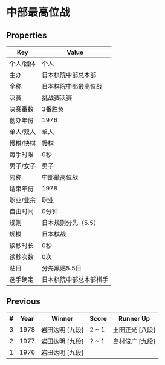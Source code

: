 # 中部最高位战

## Properties

| Key | Value |
| --- | ----- |
| 个人/团体 | 个人 |
| 主办 | 日本棋院中部总本部 |
| 全称 | 日本棋院中部最高位战 |
| 决赛 | 挑战赛决赛 |
| 决赛番数 | 3番胜负 |
| 创办年份 | 1976 |
| 单人/双人 | 单人 |
| 慢棋/快棋 | 慢棋 |
| 每手时限 | 0秒 |
| 男子/女子 | 男子 |
| 简称 | 中部最高位战 |
| 结束年份 | 1978 |
| 职业/业余 | 职业 |
| 自由时间 | 0分钟 |
| 规则 | 日本规则分先（5.5） |
| 规模 | 日本棋战 |
| 读秒时长 | 0秒 |
| 读秒次数 | 0次 |
| 贴目 | 分先黑贴5.5目 |
| 选手确定 | 日本棋院中部总本部棋手 |

## Previous

| # | Year | Winner | Score | Runner Up |
| --- | --- | --- | --- | --- |
| 3 | 1978 | 岩田达明 [九段] | 2 ~ 1 | 土田正光 [八段] |
| 2 | 1977 | 岩田达明 [九段] | 2 ~ 1 | 岛村俊广 [九段] |
| 1 | 1976 | 岩田达明 [九段] |  |  |

